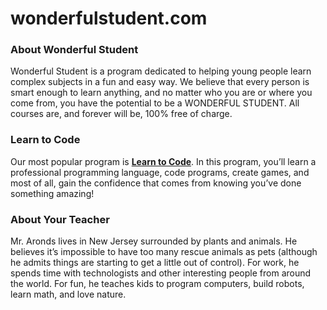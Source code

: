 # wonderfulstudent.com
<h3>About Wonderful Student</h3>
Wonderful Student is a program dedicated to helping young people learn complex subjects in a fun and easy way. We believe that every person is smart enough to learn anything, and no matter who you are or where you come from, you have the potential to be a WONDERFUL STUDENT. All  courses are, and forever will be, 100% free of charge.
<h3>Learn to Code</h3>
Our most popular program is <a href="rsaronds.com/learn-to-code"><strong>Learn to Code</strong></a>. In this program, you’ll learn a professional programming language, code programs, create games, and most of all, gain the confidence that comes from knowing you’ve done something amazing!
<h3>About Your Teacher</h3>
Mr. Aronds lives in New Jersey surrounded by plants and animals. He believes it’s impossible to have too many rescue animals as pets (although he admits things are starting to get a little out of control). For work, he spends time with technologists and other interesting people from around the world. For fun, he teaches kids to program computers, build robots, learn math, and love nature.
